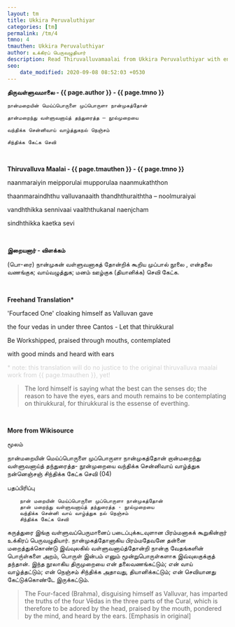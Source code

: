 ```yaml
---
layout: tm
title: Ukkira Peruvaluthiyar
categories: [tm]
permalink: /tm/4
tmno: 4
tmauthen: Ukkira Peruvaluthiyar
author: உக்கிரப் பெருவழுதியார்
description: Read Thiruvalluvamaalai from Ukkira Peruvaluthiyar with english translation
seo:
    date_modified: 2020-09-08 08:52:03 +0530
---
```


**திருவள்ளுவமாலை - {{ page.author }} - {{ page.tmno }}**

    நான்மறையின் மெய்ப்பொருளை முப்பொருளா நான்முகத்தோன்

    தான்மறைந்து வள்ளுவனாய்த் தந்துரைத்த – நூல்முறையை
    
    வந்திக்க சென்னிவாய் வாழ்த்துகநல் நெஞ்சம்
    
    சிந்திக்க கேட்க செவி

<br>

**Thiruvalluva Maalai - {{ page.tmauthen }} - {{ page.tmno }}**

naanmaraiyin meipporulai mupporulaa naanmukaththon

thaanmaraindhthu valluvanaaith thandhthuraiththa – noolmuraiyai

vandhthikka sennivaai vaalththukanal naenjcham

sindhthikka kaetka sevi

<br>

**இறையனார் - விளக்கம்**

(பொ-ரை) நான்முகன் வள்ளுவனாகத் தோன்றிக் கூறிய முப்பால் நூலை , என்தலை வணங்குக; வாய்வழுத்துக; மனம் ஊழ்குக (தியானிக்க) செவி கேட்க.

<br>

**Freehand Translation\***

'Fourfaced One' cloaking himself as Valluvan gave 

the four vedas in under three Cantos - Let that thirukkural

Be Workshipped, praised through mouths, contemplated

with good minds and heard with ears


<p style="color: lightgrey;">* note: this translation will do no justice to the original thiruvalluva maalai work from {{ page.tmauthen }}, yet!</p>

> The lord himself is saying what the best can the senses do; the reason to have the eyes, ears and mouth remains to be contemplating on thirukkural, for thirukkural is the essense of everthing.

<br>

**More from Wikisource**

மூலம்

நான்மறையின் மெய்ப்பொருளை முப்பொருளா நான்முகத்தோன்
றான்மறைந்து வள்ளுவனாய்த் தந்துரைத்த- நூன்முறையை
வந்திக்க சென்னிவாய் வாழ்த்துக நன்னெஞ்சஞ்
சிந்திக்க கேட்க செவி (04)

பதப்பிரிப்பு

        நான் மறையின் மெய்ப்பொருளை முப்பொருளா நான்முகத்தோன்
        தான் மறைந்து வள்ளுவனாய்த் தந்துரைத்த - நூல்முறையை
        வந்திக்க சென்னி வாய் வாழ்த்துக நல் நெஞ்சம்
        சிந்திக்க கேட்க செவி

கருத்துரை
    இங்கு வள்ளுவப்பெருமானைப் படைப்புக்கடவுளான பிரம்மனாகக் கூறுகின்றார் உக்கிரப் பெருவழுதியார்.
    நான்முகத்தோனாகிய பிரம்மதேவனே தன்னை மறைத்துக்கொண்டு இவ்வுலகில் வள்ளுவனாய்த்தோன்றி நான்கு வேதங்களின் பொரு்ள்களை அறம், பொருள் இன்பம் எனும் மூன்றுபொருள்களாக இவ்வுலகுக்குத் தந்தான். இந்த நூலாகிய திருமுறையை என் தலைவணங்கட்டும்; என் வாய் வாழ்த்தட்டும்; என் நெஞ்சம் சிந்திக்க அதாவது, தியானிக்கட்டும்; என் செவியானது கேட்டுக்கொண்டே இருக்கட்டும்.
    

>The Four-faced (Brahma), disguising himself as Valluvar, has imparted the truths of the four Vēdas in the three parts of the Cural, which is therefore to be adored by the head, praised by the mouth, pondered by the mind, and heard by the ears. [Emphasis in original]
